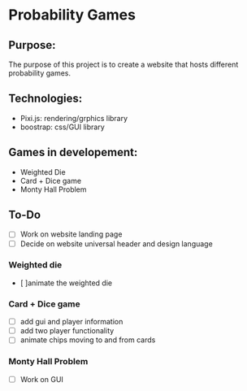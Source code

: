 # Probability Games
## Purpose:
The purpose of this project is to create a website that hosts different probability games.

## Technologies:
- Pixi.js: rendering/grphics library
- boostrap: css/GUI library

## Games in developement:
- Weighted Die
- Card + Dice game
- Monty Hall Problem

## To-Do
- [ ] Work on website landing page
- [ ] Decide on website universal header and design language

### Weighted die
- [ ]animate the weighted die

### Card + Dice game
- [ ] add gui and player information
- [ ] add two player functionality
- [ ] animate chips moving to and from cards

### Monty Hall Problem
- [ ] Work on GUI
